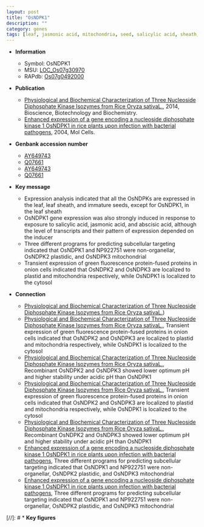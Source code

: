 ```yaml
---
layout: post
title: "OsNDPK1"
description: ""
category: genes
tags: [leaf, jasmonic acid, mitochondria, seed, salicylic acid, sheath, jasmonic]
---
```


* **Information**  
    + Symbol: OsNDPK1  
    + MSU: [LOC_Os07g30970](http://rice.plantbiology.msu.edu/cgi-bin/ORF_infopage.cgi?orf=LOC_Os07g30970)  
    + RAPdb: [Os07g0492000](http://rapdb.dna.affrc.go.jp/viewer/gbrowse_details/irgsp1?name=Os07g0492000)  

* **Publication**  
    + [Physiological and Biochemical Characterization of Three Nucleoside Diphosphate Kinase Isozymes from Rice Oryza sativaL.](http://www.ncbi.nlm.nih.gov/pubmed?term=Physiological+and+Biochemical+Characterization+of+Three+Nucleoside+Diphosphate+Kinase+Isozymes+from+Rice+Oryza+sativaL.%5BTitle%5D), 2014, Bioscience, Biotechnology and Biochemistry.
    + [Enhanced expression of a gene encoding a nucleoside diphosphate kinase 1 OsNDPK1 in rice plants upon infection with bacterial pathogens](http://www.ncbi.nlm.nih.gov/pubmed?term=Enhanced+expression+of+a+gene+encoding+a+nucleoside+diphosphate+kinase+1+OsNDPK1+in+rice+plants+upon+infection+with+bacterial+pathogens%5BTitle%5D), 2004, Mol Cells.

* **Genbank accession number**  
    + [AY649743](http://www.ncbi.nlm.nih.gov/nuccore/AY649743)
    + [Q07661](http://www.ncbi.nlm.nih.gov/nuccore/Q07661)
    + [AY649743](http://www.ncbi.nlm.nih.gov/nuccore/AY649743)
    + [Q07661](http://www.ncbi.nlm.nih.gov/nuccore/Q07661)

* **Key message**  
    + Expression analysis indicated that all the OsNDPKs are expressed in the leaf, leaf sheath, and immature seeds, except for OsNDPK1, in the leaf sheath
    + OsNDPK1 gene expression was also strongly induced in response to exposure to salicylic acid, jasmonic acid, and abscisic acid, although the level of transcripts and their pattern of expression depended on the inducer
    + Three different programs for predicting subcellular targeting indicated that OsNDPK1 and NP922751 were non-organellar, OsNDPK2 plastidic, and OsNDPK3 mitochondrial
    + Transient expression of green fluorescence protein-fused proteins in onion cells indicated that OsNDPK2 and OsNDPK3 are localized to plastid and mitochondria respectively, while OsNDPK1 is localized to the cytosol

* **Connection**  
    + [Physiological and Biochemical Characterization of Three Nucleoside Diphosphate Kinase Isozymes from Rice Oryza sativaL.](OsNDPK1-OsNDPK3))
    + [Physiological and Biochemical Characterization of Three Nucleoside Diphosphate Kinase Isozymes from Rice Oryza sativaL.](http://www.ncbi.nlm.nih.gov/pubmed?term=Physiological+and+Biochemical+Characterization+of+Three+Nucleoside+Diphosphate+Kinase+Isozymes+from+Rice+Oryza+sativaL.%5BTitle%5D), Transient expression of green fluorescence protein-fused proteins in onion cells indicated that OsNDPK2 and OsNDPK3 are localized to plastid and mitochondria respectively, while OsNDPK1 is localized to the cytosol
    + [Physiological and Biochemical Characterization of Three Nucleoside Diphosphate Kinase Isozymes from Rice Oryza sativaL.](http://www.ncbi.nlm.nih.gov/pubmed?term=Physiological+and+Biochemical+Characterization+of+Three+Nucleoside+Diphosphate+Kinase+Isozymes+from+Rice+Oryza+sativaL.%5BTitle%5D), Recombinant OsNDPK2 and OsNDPK3 showed lower optimum pH and higher stability under acidic pH than OsNDPK1
    + [Physiological and Biochemical Characterization of Three Nucleoside Diphosphate Kinase Isozymes from Rice Oryza sativaL.](http://www.ncbi.nlm.nih.gov/pubmed?term=Physiological+and+Biochemical+Characterization+of+Three+Nucleoside+Diphosphate+Kinase+Isozymes+from+Rice+Oryza+sativaL.%5BTitle%5D), Transient expression of green fluorescence protein-fused proteins in onion cells indicated that OsNDPK2 and OsNDPK3 are localized to plastid and mitochondria respectively, while OsNDPK1 is localized to the cytosol
    + [Physiological and Biochemical Characterization of Three Nucleoside Diphosphate Kinase Isozymes from Rice Oryza sativaL.](http://www.ncbi.nlm.nih.gov/pubmed?term=Physiological+and+Biochemical+Characterization+of+Three+Nucleoside+Diphosphate+Kinase+Isozymes+from+Rice+Oryza+sativaL.%5BTitle%5D), Recombinant OsNDPK2 and OsNDPK3 showed lower optimum pH and higher stability under acidic pH than OsNDPK1
    + [Enhanced expression of a gene encoding a nucleoside diphosphate kinase 1 OsNDPK1 in rice plants upon infection with bacterial pathogens](http://www.ncbi.nlm.nih.gov/pubmed?term=Enhanced+expression+of+a+gene+encoding+a+nucleoside+diphosphate+kinase+1+OsNDPK1+in+rice+plants+upon+infection+with+bacterial+pathogens%5BTitle%5D), Three different programs for predicting subcellular targeting indicated that OsNDPK1 and NP922751 were non-organellar, OsNDPK2 plastidic, and OsNDPK3 mitochondrial
    + [Enhanced expression of a gene encoding a nucleoside diphosphate kinase 1 OsNDPK1 in rice plants upon infection with bacterial pathogens](http://www.ncbi.nlm.nih.gov/pubmed?term=Enhanced+expression+of+a+gene+encoding+a+nucleoside+diphosphate+kinase+1+OsNDPK1+in+rice+plants+upon+infection+with+bacterial+pathogens%5BTitle%5D), Three different programs for predicting subcellular targeting indicated that OsNDPK1 and NP922751 were non-organellar, OsNDPK2 plastidic, and OsNDPK3 mitochondrial

[//]: # * **Key figures**  


